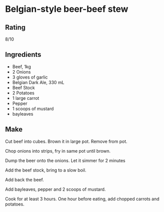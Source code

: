 # Belgian-style beer-beef stew

## Rating
8/10

## Ingredients

- Beef, 1kg
- 2 Onions
- 3 gloves of garlic
- Belgian Dark Ale, 330 mL
- Beef Stock
- 2 Potatoes
- 1 large carrot
- Pepper
- 1 scoops of mustard
- bayleaves

## Make

Cut beef into cubes. Brown it in large pot. Remove from pot.

Chop onions into strips, fry in same pot until brown.

Dump the beer onto the onions. Let it simmer for 2 minutes

Add the beef stock, bring to a slow boil.

Add back the beef.

Add bayleaves, pepper and 2 scoops of mustard.

Cook for at least 3 hours. One hour before eating, add chopped carrots and potatoes.

